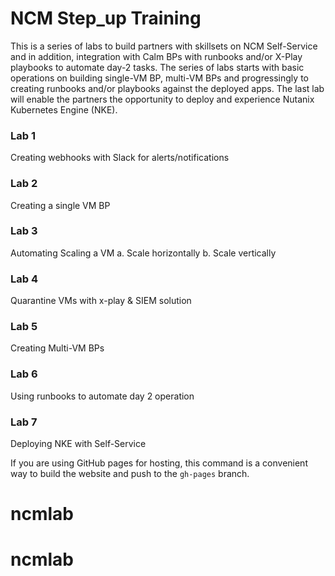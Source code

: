 # NCM Step_up Training

This is a series of labs to build partners with skillsets on NCM Self-Service and in addition, integration with Calm BPs with runbooks and/or X-Play playbooks to automate day-2 tasks. 
The series of labs starts with basic operations on building single-VM BP, multi-VM BPs and progressingly to creating runbooks and/or playbooks against the deployed apps. The last lab will enable the partners the opportunity to deploy and experience Nutanix Kubernetes Engine (NKE).

### Lab 1

Creating webhooks with Slack for alerts/notifications

### Lab 2

Creating a single VM BP

### Lab 3 

Automating Scaling a VM
a. Scale horizontally
b. Scale vertically

### Lab 4

Quarantine VMs with x-play & SIEM solution

### Lab 5

Creating Multi-VM BPs

### Lab 6

Using runbooks to automate day 2 operation

### Lab 7

Deploying NKE with Self-Service

If you are using GitHub pages for hosting, this command is a convenient way to build the website and push to the `gh-pages` branch.
# ncmlab
# ncmlab
